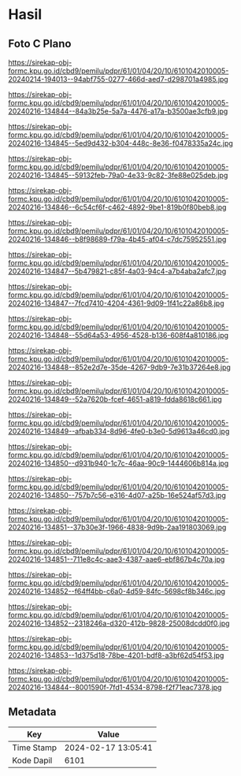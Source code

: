 # Hasil

## Foto C Plano

https://sirekap-obj-formc.kpu.go.id/cbd9/pemilu/pdpr/61/01/04/20/10/6101042010005-20240214-194013--94abf755-0277-466d-aed7-d298701a4985.jpg

https://sirekap-obj-formc.kpu.go.id/cbd9/pemilu/pdpr/61/01/04/20/10/6101042010005-20240216-134844--84a3b25e-5a7a-4476-a17a-b3500ae3cfb9.jpg

https://sirekap-obj-formc.kpu.go.id/cbd9/pemilu/pdpr/61/01/04/20/10/6101042010005-20240216-134845--5ed9d432-b304-448c-8e36-f0478335a24c.jpg

https://sirekap-obj-formc.kpu.go.id/cbd9/pemilu/pdpr/61/01/04/20/10/6101042010005-20240216-134845--59132feb-79a0-4e33-9c82-3fe88e025deb.jpg

https://sirekap-obj-formc.kpu.go.id/cbd9/pemilu/pdpr/61/01/04/20/10/6101042010005-20240216-134846--6c54cf6f-c462-4892-9be1-819b0f80beb8.jpg

https://sirekap-obj-formc.kpu.go.id/cbd9/pemilu/pdpr/61/01/04/20/10/6101042010005-20240216-134846--b8f98689-f79a-4b45-af04-c7dc75952551.jpg

https://sirekap-obj-formc.kpu.go.id/cbd9/pemilu/pdpr/61/01/04/20/10/6101042010005-20240216-134847--5b479821-c85f-4a03-94c4-a7b4aba2afc7.jpg

https://sirekap-obj-formc.kpu.go.id/cbd9/pemilu/pdpr/61/01/04/20/10/6101042010005-20240216-134847--7fcd7410-4204-4361-9d09-1f41c22a86b8.jpg

https://sirekap-obj-formc.kpu.go.id/cbd9/pemilu/pdpr/61/01/04/20/10/6101042010005-20240216-134848--55d64a53-4956-4528-b136-608f4a810186.jpg

https://sirekap-obj-formc.kpu.go.id/cbd9/pemilu/pdpr/61/01/04/20/10/6101042010005-20240216-134848--852e2d7e-35de-4267-9db9-7e31b37264e8.jpg

https://sirekap-obj-formc.kpu.go.id/cbd9/pemilu/pdpr/61/01/04/20/10/6101042010005-20240216-134849--52a7620b-fcef-4651-a819-fdda8618c661.jpg

https://sirekap-obj-formc.kpu.go.id/cbd9/pemilu/pdpr/61/01/04/20/10/6101042010005-20240216-134849--afbab334-8d96-4fe0-b3e0-5d9613a46cd0.jpg

https://sirekap-obj-formc.kpu.go.id/cbd9/pemilu/pdpr/61/01/04/20/10/6101042010005-20240216-134850--d931b940-1c7c-46aa-90c9-1444606b814a.jpg

https://sirekap-obj-formc.kpu.go.id/cbd9/pemilu/pdpr/61/01/04/20/10/6101042010005-20240216-134850--757b7c56-e316-4d07-a25b-16e524af57d3.jpg

https://sirekap-obj-formc.kpu.go.id/cbd9/pemilu/pdpr/61/01/04/20/10/6101042010005-20240216-134851--37b30e3f-1966-4838-9d9b-2aa191803069.jpg

https://sirekap-obj-formc.kpu.go.id/cbd9/pemilu/pdpr/61/01/04/20/10/6101042010005-20240216-134851--711e8c4c-aae3-4387-aae6-ebf867b4c70a.jpg

https://sirekap-obj-formc.kpu.go.id/cbd9/pemilu/pdpr/61/01/04/20/10/6101042010005-20240216-134852--f64ff4bb-c6a0-4d59-84fc-5698cf8b346c.jpg

https://sirekap-obj-formc.kpu.go.id/cbd9/pemilu/pdpr/61/01/04/20/10/6101042010005-20240216-134852--2318246a-d320-412b-9828-25008dcdd0f0.jpg

https://sirekap-obj-formc.kpu.go.id/cbd9/pemilu/pdpr/61/01/04/20/10/6101042010005-20240216-134853--1d375d18-78be-4201-bdf8-a3bf62d54f53.jpg

https://sirekap-obj-formc.kpu.go.id/cbd9/pemilu/pdpr/61/01/04/20/10/6101042010005-20240216-134844--8001590f-7fd1-4534-8798-f2f71eac7378.jpg


## Metadata

| Key        | Value               |
| ---------- | ------------------- |
| Time Stamp | 2024-02-17 13:05:41 |
| Kode Dapil | 6101                |



